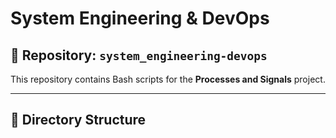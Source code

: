 # System Engineering & DevOps

## 📁 Repository: `system_engineering-devops`

This repository contains Bash scripts for the **Processes and Signals** project.

---

## 📂 Directory Structure
